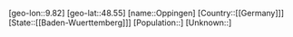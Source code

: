 ﻿---
location: [48.55,9.82]
type: City
tags:
- geo/City


SpocWebEntityId: 33120
isDeleted: false
confidential: public

---
[geo-lon::9.82]
[geo-lat::48.55]
[name::Oppingen]
[Country::[[Germany]]]
[State::[[Baden-Wuerttemberg]]]
[Population::]
[Unknown::]

